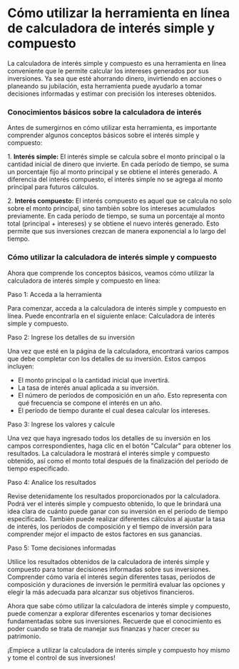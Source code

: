 Cómo utilizar la herramienta en línea de calculadora de interés simple y compuesto
==================================================================================

La calculadora de interés simple y compuesto es una herramienta en línea conveniente que le permite calcular los intereses generados por sus inversiones. Ya sea que esté ahorrando dinero, invirtiendo en acciones o planeando su jubilación, esta herramienta puede ayudarlo a tomar decisiones informadas y estimar con precisión los intereses obtenidos.

### Conocimientos básicos sobre la calculadora de interés

Antes de sumergirnos en cómo utilizar esta herramienta, es importante comprender algunos conceptos básicos sobre el interés simple y compuesto:

1\. **Interés simple:** El interés simple se calcula sobre el monto principal o la cantidad inicial de dinero que invierte. En cada período de tiempo, se suma un porcentaje fijo al monto principal y se obtiene el interés generado. A diferencia del interés compuesto, el interés simple no se agrega al monto principal para futuros cálculos.

2\. **Interés compuesto:** El interés compuesto es aquel que se calcula no solo sobre el monto principal, sino también sobre los intereses acumulados previamente. En cada período de tiempo, se suma un porcentaje al monto total (principal + intereses) y se obtiene el nuevo interés generado. Esto permite que sus inversiones crezcan de manera exponencial a lo largo del tiempo.

### Cómo utilizar la calculadora de interés simple y compuesto

Ahora que comprende los conceptos básicos, veamos cómo utilizar la calculadora de interés simple y compuesto en línea:

Paso 1: Acceda a la herramienta

Para comenzar, acceda a la calculadora de interés simple y compuesto en línea. Puede encontrarla en el siguiente enlace: Calculadora de interés simple y compuesto.

Paso 2: Ingrese los detalles de su inversión

Una vez que esté en la página de la calculadora, encontrará varios campos que debe completar con los detalles de su inversión. Estos campos incluyen:

- El monto principal o la cantidad inicial que invertirá.
- La tasa de interés anual aplicada a su inversión.
- El número de períodos de composición en un año. Esto representa con qué frecuencia se compone el interés en un año.
- El período de tiempo durante el cual desea calcular los intereses.

Paso 3: Ingrese los valores y calcule

Una vez que haya ingresado todos los detalles de su inversión en los campos correspondientes, haga clic en el botón "Calcular" para obtener los resultados. La calculadora le mostrará el interés simple y compuesto obtenido, así como el monto total después de la finalización del período de tiempo especificado.

Paso 4: Analice los resultados

Revise detenidamente los resultados proporcionados por la calculadora. Podrá ver el interés simple y compuesto obtenido, lo que le brindará una idea clara de cuánto puede ganar con su inversión en el período de tiempo especificado. También puede realizar diferentes cálculos al ajustar la tasa de interés, los períodos de composición y el tiempo de inversión para comprender mejor el impacto de estos factores en sus ganancias.

Paso 5: Tome decisiones informadas

Utilice los resultados obtenidos de la calculadora de interés simple y compuesto para tomar decisiones informadas sobre sus inversiones. Comprender cómo varía el interés según diferentes tasas, períodos de composición y duraciones de inversión le permitirá evaluar las opciones y elegir la más adecuada para alcanzar sus objetivos financieros.

Ahora que sabe cómo utilizar la calculadora de interés simple y compuesto, puede comenzar a explorar diferentes escenarios y tomar decisiones fundamentadas sobre sus inversiones. Recuerde que el conocimiento es poder cuando se trata de manejar sus finanzas y hacer crecer su patrimonio.

¡Empiece a utilizar la calculadora de interés simple y compuesto hoy mismo y tome el control de sus inversiones!